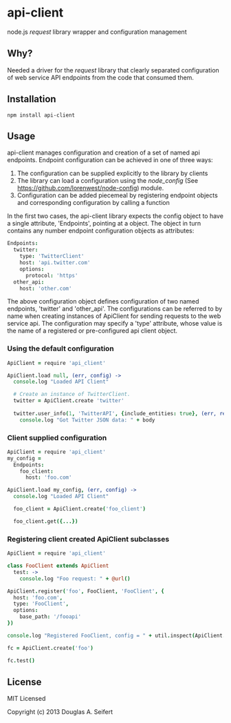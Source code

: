 api-client
==========

node.js _request_ library wrapper and configuration management

Why?
----

Needed a driver for the _request_ library that clearly separated configuration
of web service API endpoints from the code that consumed them.



Installation
------------

    npm install api-client

Usage
-----

api-client manages configuration and creation of a set of named api
endpoints.  Endpoint configuration can be achieved in one of three ways:

  1.  The configuration can be supplied explicitly to the library by
      clients
  1.  The library can load a configuration using the *node_config*
      (See https://github.com/lorenwest/node-config) module.
  1.  Configuration can be added piecemeal by registering endpoint
      objects and corresponding configuration by calling a function

In the first two cases, the api-client library expects the config object
to have a single attribute, 'Endpoints', pointing at a object.  The object
in turn contains any number endpoint configuration objects as attributes:

```coffeescript
Endpoints:
  twitter:
    type: 'TwitterClient'
    host: 'api.twitter.com'
    options:
      protocol: 'https'
  other_api:
    host: 'other.com'
```

The above configuration object defines configuration of two named 
endpoints, 'twitter' and 'other_api'.  The configurations can be
referred to by name when creating instances of ApiClient for sending
requests to the web service api.  The configuration may specify a
'type' attribute, whose value is the name of a registered or 
pre-configured api client object.

### Using the default configuration

```coffeescript
ApiClient = require 'api_client'

ApiClient.load null, (err, config) ->
  console.log "Loaded API Client"

  # Create an instance of TwitterClient.
  twitter = ApiClient.create 'twitter'
  
  twitter.user_info(1, 'TwitterAPI', {include_entities: true}, (err, response, body) ->
    console.log "Got Twitter JSON data: " + body
```

### Client supplied configuration

```coffeescript
ApiClient = require 'api_client'
my_config =
  Endpoints:
    foo_client:
      host: 'foo.com'

ApiClient.load my_config, (err, config) ->
  console.log "Loaded API Client"

  foo_client = ApiClient.create('foo_client')

  foo_client.get({...})
```

### Registering client created ApiClient subclasses

```coffeescript
ApiClient = require 'api_client'

class FooClient extends ApiClient
  test: ->
    console.log "Foo request: " + @url()

ApiClient.register('foo', FooClient, 'FooClient', {
  host: 'foo.com',
  type: 'FooClient',
  options:
    base_path: '/fooapi'
})

console.log "Registered FooClient, config = " + util.inspect(ApiClient.config)

fc = ApiClient.create('foo')

fc.test()
```

License
-------

MIT Licensed

Copyright (c) 2013 Douglas A. Seifert

